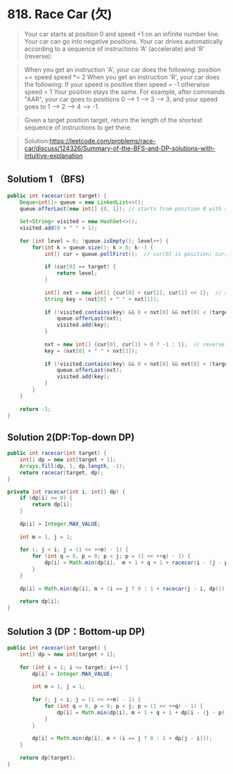 # 818. Race Car (欠)

>Your car starts at position 0 and speed +1 on an infinite number line. Your car can go into negative positions. Your car drives automatically according to a sequence of instructions 'A' (accelerate) and 'R' (reverse):

>When you get an instruction 'A', your car does the following:
position += speed
speed *= 2
When you get an instruction 'R', your car does the following:
If your speed is positive then speed = -1
otherwise speed = 1
Your position stays the same.
For example, after commands "AAR", your car goes to positions 0 --> 1 --> 3 --> 3, and your speed goes to 1 --> 2 --> 4 --> -1.

>Given a target position target, return the length of the shortest sequence of instructions to get there.

>Solution:https://leetcode.com/problems/race-car/discuss/124326/Summary-of-the-BFS-and-DP-solutions-with-intuitive-explanation

## Solutiom 1 （BFS)
```java
public int racecar(int target) {
    Deque<int[]> queue = new LinkedList<>();
    queue.offerLast(new int[] {0, 1}); // starts from position 0 with speed 1
    
    Set<String> visited = new HashSet<>();
    visited.add(0 + " " + 1);
    
    for (int level = 0; !queue.isEmpty(); level++) {
        for(int k = queue.size(); k > 0; k--) {
            int[] cur = queue.pollFirst();  // cur[0] is position; cur[1] is speed
            
            if (cur[0] == target) {
                return level;
            }
            
            int[] nxt = new int[] {cur[0] + cur[1], cur[1] << 1};  // accelerate instruction
            String key = (nxt[0] + " " + nxt[1]);
            
            if (!visited.contains(key) && 0 < nxt[0] && nxt[0] < (target << 1)) {
                queue.offerLast(nxt);
                visited.add(key);
            }
            
            nxt = new int[] {cur[0], cur[1] > 0 ? -1 : 1};  // reverse instruction
            key = (nxt[0] + " " + nxt[1]);
            
            if (!visited.contains(key) && 0 < nxt[0] && nxt[0] < (target << 1)) {
                queue.offerLast(nxt);
                visited.add(key);
            }
        }
    }
    
    return -1;
}
```

## Solution 2(DP:Top-down DP)
```java
public int racecar(int target) {
    int[] dp = new int[target + 1];
    Arrays.fill(dp, 1, dp.length, -1);
    return racecar(target, dp);
}

private int racecar(int i, int[] dp) {
    if (dp[i] >= 0) {
        return dp[i];
    }
    
    dp[i] = Integer.MAX_VALUE;
    
    int m = 1, j = 1;
    
    for (; j < i; j = (1 << ++m) - 1) {
        for (int q = 0, p = 0; p < j; p = (1 << ++q) - 1) {
            dp[i] = Math.min(dp[i],  m + 1 + q + 1 + racecar(i - (j - p), dp));
        }
    }
    
    dp[i] = Math.min(dp[i], m + (i == j ? 0 : 1 + racecar(j - i, dp)));
    
    return dp[i];
}
```

## Solution 3 (DP：Bottom-up DP)
```java
public int racecar(int target) {
    int[] dp = new int[target + 1];
    
    for (int i = 1; i <= target; i++) {
        dp[i] = Integer.MAX_VALUE;
        
        int m = 1, j = 1;
        
        for (; j < i; j = (1 << ++m) - 1) {
            for (int q = 0, p = 0; p < j; p = (1 << ++q) - 1) {
                dp[i] = Math.min(dp[i], m + 1 + q + 1 + dp[i - (j - p)]);
            }
        }
        
        dp[i] = Math.min(dp[i], m + (i == j ? 0 : 1 + dp[j - i]));
    }
    
    return dp[target];
}
```


 
